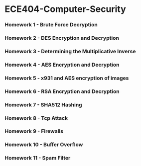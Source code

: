 # ECE404-Computer-Security

### Homework 1 - Brute Force Decryption 
### Homework 2 - DES Encryption and Decryption
### Homework 3 - Determining the Multiplicative Inverse
### Homework 4 - AES Encryption and Decryption
### Homework 5 - x931 and AES encryption of images
### Homework 6 - RSA Encryption and Decryption
### Homework 7 - SHA512 Hashing
### Homework 8 - Tcp Attack
### Homework 9 - Firewalls
### Homework 10 - Buffer Overflow 
### Homework 11 - Spam Filter

